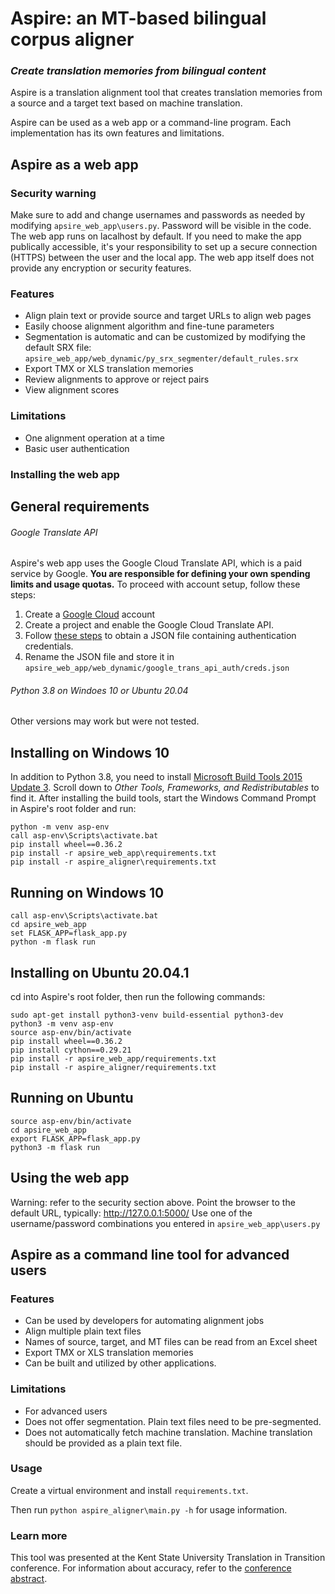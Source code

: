 # Aspire: an MT-based  bilingual corpus aligner
### *Create translation memories from bilingual content*

Aspire is a translation alignment tool that creates translation memories from a source and a target text based on machine translation.

Aspire can be used as a web app or a command-line program. Each implementation has its own features and limitations.


## Aspire as a web app
### Security warning
Make sure to add and change usernames and passwords as needed by modifying ```apsire_web_app\users.py```. Password will be visible in the code. The web app runs on lacalhost by default. If you need to make the app publically accessible, it's your responsibility to set up a secure connection (HTTPS) between the user and the local app. The web app itself does not provide any encryption or security features.

### Features
* Align plain text or provide source and target URLs to align web pages
* Easily choose alignment algorithm and fine-tune parameters 
* Segmentation is automatic and can be customized by modifying the default SRX file: ```apsire_web_app/web_dynamic/py_srx_segmenter/default_rules.srx```
* Export TMX or XLS translation memories
* Review alignments to approve or reject pairs
* View alignment scores
### Limitations
* One alignment operation at a time
* Basic user authentication

### Installing the web app
## General requirements
###### Google Translate API
Aspire's web app uses the Google Cloud Translate API, which is a paid service by Google. **You are responsible for defining your own spending limits and usage quotas.** To proceed with account setup, follow these steps:
1. Create a [Google Cloud](https://cloud.google.com/) account
2. Create a project and enable the Google Cloud Translate API.
3. Follow [these steps](https://cloud.google.com/iam/docs/creating-managing-service-account-keys#iam-service-account-keys-create-console) to obtain a JSON file containing authentication credentials.
4. Rename the JSON file and store it in ```apsire_web_app/web_dynamic/google_trans_api_auth/creds.json```
###### Python 3.8 on Windoes 10 or Ubuntu 20.04
Other versions may work but were not tested.

## Installing on Windows 10
In addition to Python 3.8, you need to install [Microsoft Build Tools 2015 Update 3](https://visualstudio.microsoft.com/vs/older-downloads/). Scroll down to *Other Tools, Frameworks, and Redistributables* to find it.
After installing the build tools, start the Windows Command Prompt in Aspire's root folder and run:
```
python -m venv asp-env
call asp-env\Scripts\activate.bat
pip install wheel==0.36.2
pip install -r apsire_web_app\requirements.txt
pip install -r aspire_aligner\requirements.txt
```
## Running on Windows 10
```
call asp-env\Scripts\activate.bat
cd apsire_web_app
set FLASK_APP=flask_app.py
python -m flask run
```

## Installing on Ubuntu 20.04.1
cd into Aspire's root folder, then run the following commands:
```
sudo apt-get install python3-venv build-essential python3-dev
python3 -m venv asp-env
source asp-env/bin/activate
pip install wheel==0.36.2
pip install cython==0.29.21
pip install -r apsire_web_app/requirements.txt
pip install -r aspire_aligner/requirements.txt
```
## Running on Ubuntu
```
source asp-env/bin/activate
cd apsire_web_app
export FLASK_APP=flask_app.py
python3 -m flask run
```
## Using the web app
Warning: refer to the security section above.
Point the browser to the default URL, typically: http://127.0.0.1:5000/
Use one of the username/password combinations you entered in ```apsire_web_app\users.py```

## Aspire as a command line tool for advanced users
### Features
* Can be used by developers for automating alignment jobs
* Align multiple plain text files
* Names of source, target, and MT files can be read from an Excel sheet
* Export TMX or XLS translation memories
* Can be built and utilized by other applications.

### Limitations
* For advanced users
* Does not offer segmentation. Plain text files need to be pre-segmented.
* Does not automatically fetch machine translation. Machine translation should be provided as a plain text file.

### Usage
Create a virtual environment and install ```requirements.txt```.

Then run ```python aspire_aligner\main.py -h``` for usage information.

### Learn more
This tool was presented at the Kent State University Translation in Transition conference.
For information about accuracy, refer to the [conference abstract](https://devrobgilb.com/Files/TT5_Oct_2020_BookOfAbstracts.pdf). 
